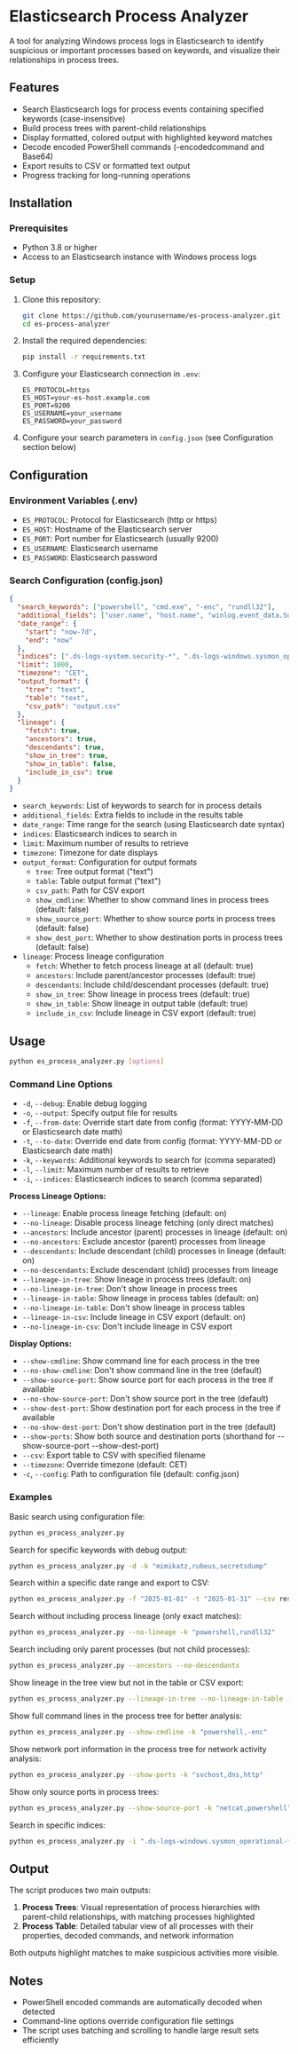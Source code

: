 # Elasticsearch Process Analyzer

A tool for analyzing Windows process logs in Elasticsearch to identify suspicious or important processes based on keywords, and visualize their relationships in process trees.

## Features

- Search Elasticsearch logs for process events containing specified keywords (case-insensitive)
- Build process trees with parent-child relationships
- Display formatted, colored output with highlighted keyword matches
- Decode encoded PowerShell commands (-encodedcommand and Base64)
- Export results to CSV or formatted text output
- Progress tracking for long-running operations

## Installation

### Prerequisites

- Python 3.8 or higher
- Access to an Elasticsearch instance with Windows process logs

### Setup

1. Clone this repository:
   ```bash
   git clone https://github.com/yourusername/es-process-analyzer.git
   cd es-process-analyzer
   ```

2. Install the required dependencies:
   ```bash
   pip install -r requirements.txt
   ```

3. Configure your Elasticsearch connection in `.env`:
   ```
   ES_PROTOCOL=https
   ES_HOST=your-es-host.example.com
   ES_PORT=9200
   ES_USERNAME=your_username
   ES_PASSWORD=your_password
   ```

4. Configure your search parameters in `config.json` (see Configuration section below)

## Configuration

### Environment Variables (.env)

- `ES_PROTOCOL`: Protocol for Elasticsearch (http or https)
- `ES_HOST`: Hostname of the Elasticsearch server
- `ES_PORT`: Port number for Elasticsearch (usually 9200)
- `ES_USERNAME`: Elasticsearch username
- `ES_PASSWORD`: Elasticsearch password

### Search Configuration (config.json)

```json
{
  "search_keywords": ["powershell", "cmd.exe", "-enc", "rundll32"],
  "additional_fields": ["user.name", "host.name", "winlog.event_data.SubjectUserName"],
  "date_range": {
    "start": "now-7d",
    "end": "now"
  },
  "indices": [".ds-logs-system.security-*", ".ds-logs-windows.sysmon_operational-*"],
  "limit": 1000,
  "timezone": "CET",
  "output_format": {
    "tree": "text",
    "table": "text",
    "csv_path": "output.csv"
  },
  "lineage": {
    "fetch": true,
    "ancestors": true,
    "descendants": true,
    "show_in_tree": true,
    "show_in_table": false,
    "include_in_csv": true
  }
}
```

- `search_keywords`: List of keywords to search for in process details
- `additional_fields`: Extra fields to include in the results table
- `date_range`: Time range for the search (using Elasticsearch date syntax)
- `indices`: Elasticsearch indices to search in
- `limit`: Maximum number of results to retrieve
- `timezone`: Timezone for date displays
- `output_format`: Configuration for output formats
  - `tree`: Tree output format ("text")
  - `table`: Table output format ("text")
  - `csv_path`: Path for CSV export
  - `show_cmdline`: Whether to show command lines in process trees (default: false)
  - `show_source_port`: Whether to show source ports in process trees (default: false)
  - `show_dest_port`: Whether to show destination ports in process trees (default: false)
- `lineage`: Process lineage configuration
  - `fetch`: Whether to fetch process lineage at all (default: true)
  - `ancestors`: Include parent/ancestor processes (default: true)
  - `descendants`: Include child/descendant processes (default: true)
  - `show_in_tree`: Show lineage in process trees (default: true)
  - `show_in_table`: Show lineage in output table (default: true)
  - `include_in_csv`: Include lineage in CSV export (default: true)

## Usage

```bash
python es_process_analyzer.py [options]
```

### Command Line Options

- `-d`, `--debug`: Enable debug logging
- `-o`, `--output`: Specify output file for results
- `-f`, `--from-date`: Override start date from config (format: YYYY-MM-DD or Elasticsearch date math)
- `-t`, `--to-date`: Override end date from config (format: YYYY-MM-DD or Elasticsearch date math)
- `-k`, `--keywords`: Additional keywords to search for (comma separated)
- `-l`, `--limit`: Maximum number of results to retrieve
- `-i`, `--indices`: Elasticsearch indices to search (comma separated)

**Process Lineage Options:**
- `--lineage`: Enable process lineage fetching (default: on)
- `--no-lineage`: Disable process lineage fetching (only direct matches)
- `--ancestors`: Include ancestor (parent) processes in lineage (default: on)
- `--no-ancestors`: Exclude ancestor (parent) processes from lineage
- `--descendants`: Include descendant (child) processes in lineage (default: on)
- `--no-descendants`: Exclude descendant (child) processes from lineage
- `--lineage-in-tree`: Show lineage in process trees (default: on)
- `--no-lineage-in-tree`: Don't show lineage in process trees
- `--lineage-in-table`: Show lineage in process tables (default: on)
- `--no-lineage-in-table`: Don't show lineage in process tables
- `--lineage-in-csv`: Include lineage in CSV export (default: on)
- `--no-lineage-in-csv`: Don't include lineage in CSV export

**Display Options:**
- `--show-cmdline`: Show command line for each process in the tree
- `--no-show-cmdline`: Don't show command line in the tree (default)
- `--show-source-port`: Show source port for each process in the tree if available
- `--no-show-source-port`: Don't show source port in the tree (default)
- `--show-dest-port`: Show destination port for each process in the tree if available
- `--no-show-dest-port`: Don't show destination port in the tree (default)
- `--show-ports`: Show both source and destination ports (shorthand for --show-source-port --show-dest-port)
- `--csv`: Export table to CSV with specified filename
- `--timezone`: Override timezone (default: CET)
- `-c`, `--config`: Path to configuration file (default: config.json)

### Examples

Basic search using configuration file:
```bash
python es_process_analyzer.py
```

Search for specific keywords with debug output:
```bash
python es_process_analyzer.py -d -k "mimikatz,rubeus,secretsdump"
```

Search within a specific date range and export to CSV:
```bash
python es_process_analyzer.py -f "2025-01-01" -t "2025-01-31" --csv results.csv
```

Search without including process lineage (only exact matches):
```bash
python es_process_analyzer.py --no-lineage -k "powershell,rundll32"
```

Search including only parent processes (but not child processes):
```bash
python es_process_analyzer.py --ancestors --no-descendants
```

Show lineage in the tree view but not in the table or CSV export:
```bash
python es_process_analyzer.py --lineage-in-tree --no-lineage-in-table --no-lineage-in-csv
```

Show full command lines in the process tree for better analysis:
```bash
python es_process_analyzer.py --show-cmdline -k "powershell,-enc"
```

Show network port information in the process tree for network activity analysis:
```bash
python es_process_analyzer.py --show-ports -k "svchost,dns,http"
```

Show only source ports in process trees:
```bash
python es_process_analyzer.py --show-source-port -k "netcat,powershell"
```

Search in specific indices:
```bash
python es_process_analyzer.py -i ".ds-logs-windows.sysmon_operational-*"
```

## Output

The script produces two main outputs:

1. **Process Trees**: Visual representation of process hierarchies with parent-child relationships, with matching processes highlighted
2. **Process Table**: Detailed tabular view of all processes with their properties, decoded commands, and network information

Both outputs highlight matches to make suspicious activities more visible.

## Notes

- PowerShell encoded commands are automatically decoded when detected
- Command-line options override configuration file settings
- The script uses batching and scrolling to handle large result sets efficiently
